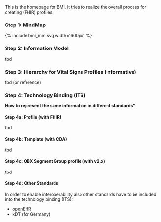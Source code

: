 <style>
table th {background: #f0b033}
table tr:nth-child(even) {background: #EEE}
table tr:nth-child(odd) {background: #FFF}
</style>

This is the homepage for BMI.
It tries to realize the overall process for creating (FHIR) profiles.

### Step 1: MindMap

<div>
{% include bmi_mm.svg width='600px' %}
</div>

### Step 2: Information Model

tbd

### Step 3: Hierarchy for Vital Signs Profiles (informative)

tbd (or reference)

### Step 4: Technology Binding (ITS)

**How to represent the same information in different standards?**

#### Step 4a: Profile (with FHIR)

tbd


#### Step 4b: Template (with CDA)

tbd

#### Step 4c: OBX Segment Group profile (with v2.x)

tbd

#### Step 4d: Other Standards

In order to enable interoperability also other standards have to be included into
the technology binding (ITS):

* openEHR
* xDT (for Germany)
